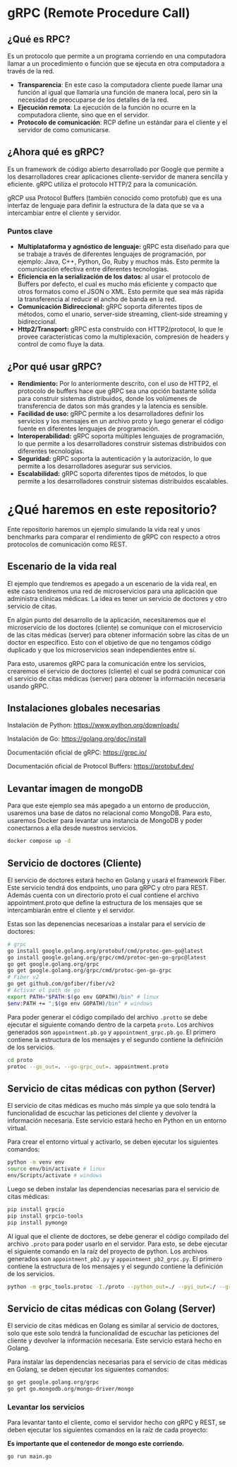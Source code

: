 # gRPC (Remote Procedure Call)

## ¿Qué es RPC?
Es un protocolo que permite a un programa corriendo en una computadora llamar a un procedimiento o función que se ejecuta en otra computadora a través de la red.

- **Transparencia**: En este caso la computadora cliente puede llamar una función al igual que llamaría una función de manera local, pero sin la necesidad de preocuparse de los detalles de la red.
- **Ejecución remota**: La ejecución de la función no ocurre en la computadora cliente, sino que en el servidor.
- **Protocolo de comunicación**:  RCP define un estándar para el cliente y el servidor de como comunicarse.


## ¿Ahora qué es gRPC?
Es un framework de código abierto desarrollado por Google que permite a los desarrolladores crear aplicaciones cliente-servidor de manera sencilla y eficiente. gRPC utiliza el protocolo HTTP/2 para la comunicación. 

gRCP usa Protocol Buffers (también conocido como protofub) que es una interfaz de lenguaje para definir la estructura de la data que se va a intercambiar entre el cliente y servidor.

### Puntos clave
- **Multiplataforma y agnóstico de lenguaje:** gRPC esta diseñado para que se trabaje a través de diferentes lenguajes de programación, por ejemplo: Java, C++, Python, Go, Ruby y muchos más. Esto permite la comunicación efectiva entre diferentes tecnologías. 
- **Eficiencia en la serialización de los datos:** al usar el protocolo de Buffers por defecto, el cual es mucho más eficiente y compacto que otros formatos como el JSON o XML. Esto permite que sea más rápida la transferencia al reducir el ancho de banda en la red.
- **Comunicación Bidireccional:** gRPC soporta diferentes tipos de métodos, como el unario, server-side streaming, client-side streaming y bidireccional. 
- **Http2/Transport:** gRPC esta construido con HTTP2/protocol, lo que le provee características como la multiplexación, compresión de headers y control de como fluye la data.

## ¿Por qué usar gRPC?
- **Rendimiento:** Por lo anteriormente descrito, con el uso de HTTP2, el protocolo de buffers hace que gRPC sea una opción bastante sólida para construir sistemas distribuidos, donde los volúmenes de transferencia de datos son más grandes y la latencia es sensible. 
- **Facilidad de uso:** gRPC permite a los desarrolladores definir los servicios y los mensajes en un archivo proto y luego generar el código fuente en diferentes lenguajes de programación.
- **Interoperabilidad:** gRPC soporta múltiples lenguajes de programación, lo que permite a los desarrolladores construir sistemas distribuidos con diferentes tecnologías.
- **Seguridad:** gRPC soporta la autenticación y la autorización, lo que permite a los desarrolladores asegurar sus servicios.
- **Escalabilidad:** gRPC soporta diferentes tipos de métodos, lo que permite a los desarrolladores construir sistemas distribuidos escalables.


# ¿Qué haremos en este repositorio?

Ente repositorio haremos un ejemplo simulando la vida real y unos benchmarks para comparar el rendimiento de gRPC con respecto a otros protocolos de comunicación como REST.


## Escenario de la vida real

El ejemplo que tendremos es apegado a un escenario de la vida real, en este caso tendremos una red de microservicios para una aplicación que administra clínicas médicas. La idea es tener un servicio de doctores y otro servicio de citas. 

En algún punto del desarrollo de la aplicación, necesitaremos que el microservicio de los doctores (cliente) se comunique con el microservicio de las citas médicas (server) para obtener información sobre las citas de un doctor en específico. Esto con el objetivo de que no tengamos código duplicado y que los microservicios sean independientes entre sí. 

Para esto, usaremos gRPC para la comunicación entre los servicios, crearemos el servicio de doctores (cliente) el cual se podrá comunicar con el servicio de citas médicas (server) para obtener la información necesaria usando gRPC.


## Instalaciones globales necesarias

Instalación de Python:
https://www.python.org/downloads/

Instalación de Go:
https://golang.org/doc/install

Documentación oficial de gRPC:
https://grpc.io/

Documentación oficial de Protocol Buffers:
https://protobuf.dev/

## Levantar imagen de mongoDB 
Para que este ejemplo sea más apegado a un entorno de producción, usaremos una base de datos no relacional como MongoDB. Para esto, usaremos Docker para levantar una instancia de MongoDB y poder conectarnos a ella desde nuestros servicios.
```bash
docker compose up -d
```

## Servicio de doctores (Cliente)
El servicio de doctores estará hecho en Golang y usará el framework Fiber. Este servicio tendrá dos endpoints, uno para gRPC y otro para REST. Además cuenta con un directorio proto el cual contiene el archivo appointment.proto que define la estructura de los mensajes que se intercambiarán entre el cliente y el servidor.

Estas son las depenencias necesarioas a instalar para el servicio de doctores:

```bash
# grpc
go install google.golang.org/protobuf/cmd/protoc-gen-go@latest
go install google.golang.org/grpc/cmd/protoc-gen-go-grpc@latest
go get google.golang.org/grpc
go get google.golang.org/grpc/cmd/protoc-gen-go-grpc
# Fiber v2
go get github.com/gofiber/fiber/v2
# Activar el path de go
export PATH="$PATH:$(go env GOPATH)/bin" # linux
$env:PATH += ";$(go env GOPATH)/bin" # windows
```


Para poder generar el código compilado del archivo `.protto` se debe ejecutar el siguiente comando dentro de la carpeta `proto`. Los archivos generados son `appointment.pb.go` y `appointment_grpc.pb.go`. El primero contiene la estructura de los mensajes y el segundo contiene la definición de los servicios.
```bash
cd proto
protoc --go_out=. --go-grpc_out=. appointment.proto
```

## Servicio de citas médicas con python (Server)

El servicio de citas médicas es mucho más simple ya que solo tendrá la funcionalidad de escuchar las peticiones del cliente y devolver la información necesaria. Este servicio estará hecho en Python en un entorno virtual.

Para crear el entorno virtual y activarlo, se deben ejecutar los siguientes comandos:

```bash
python -m venv env
source env/bin/activate # linux
env/Scripts/activate # windows
```

Luego se deben instalar las dependencias necesarias para el servicio de citas médicas:

```bash
pip install grpcio
pip install grpcio-tools
pip install pymongo
```

Al igual que el cliente de doctores, se debe generar el código compilado del archivo `.proto` para poder usarlo en el servidor. Para esto, se debe ejecutar el siguiente comando en la raíz del proyecto de python. Los archivos generados son `appointment_pb2.py` y `appointment_pb2_grpc.py`. El primero contiene la estructura de los mensajes y el segundo contiene la definición de los servicios.

```bash
python -m grpc_tools.protoc -I./proto --python_out=./ --pyi_out=./ --grpc_python_out=./ ./proto/appointment.proto   
```

## Servicio de citas médicas con Golang (Server)

El servicio de citas médicas en Golang es similar al servicio de doctores, solo que este solo tendrá la funcionalidad de escuchar las peticiones del cliente y devolver la información necesaria. Este servicio estará hecho en Golang.

Para instalar las dependencias necesarias para el servicio de citas médicas en Golang, se deben ejecutar los siguientes comandos:

```bash
go get google.golang.org/grpc
go get go.mongodb.org/mongo-driver/mongo
```

### Levantar los servicios

Para levantar tanto el cliente, como el servidor hecho con gRPC y REST, se deben ejecutar los siguientes comandos en la raíz de cada proyecto:

**Es importante que el contenedor de mongo este corriendo.**

```bash
go run main.go
```
